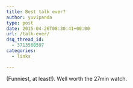 ```yaml
---
title: Best talk ever?
author: yuvipanda
type: post
date: 2015-04-26T08:30:41+00:00
url: /talk-ever/
dsq_thread_id:
  - 3713560597
categories:
  - links

---
```

(Funniest, at least!). Well worth the 27min watch.